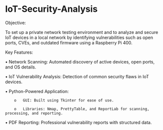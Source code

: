 # IoT-Security-Analysis
Objective:

To set up a private network testing environment and to analyze and secure IoT devices in a local network by identifying vulnerabilities such as open ports, CVEs, and outdated firmware using a Raspberry Pi 400.

Key Features:

•	Network Scanning: Automated discovery of active devices, open ports, and OS details.

•	IoT Vulnerability Analysis: Detection of common security flaws in IoT devices.

•	Python-Powered Application:

        o	GUI: Built using Tkinter for ease of use.
        
        o	Libraries: Nmap, PrettyTable, and ReportLab for scanning, processing, and reporting.

•	PDF Reporting: Professional vulnerability reports with structured data.
